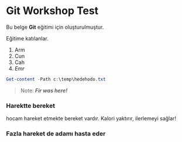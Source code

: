 # Git Workshop Test
Bu belge **Git** eğitimi için oluşturulmuştur.

Eğitime katılanlar.

1. Arm
1. Cun
1. Cah
1. *Emr*

```PowerShell
Get-content -Path c:\temp\hedehodo.txt
```

> Note: ***Fir was here!***


### Harektte bereket
hocam hareket etmekte bereket vardır. Kalori yaktırır, ilerlemeyi sağlar!

### Fazla hareket de adamı hasta eder
